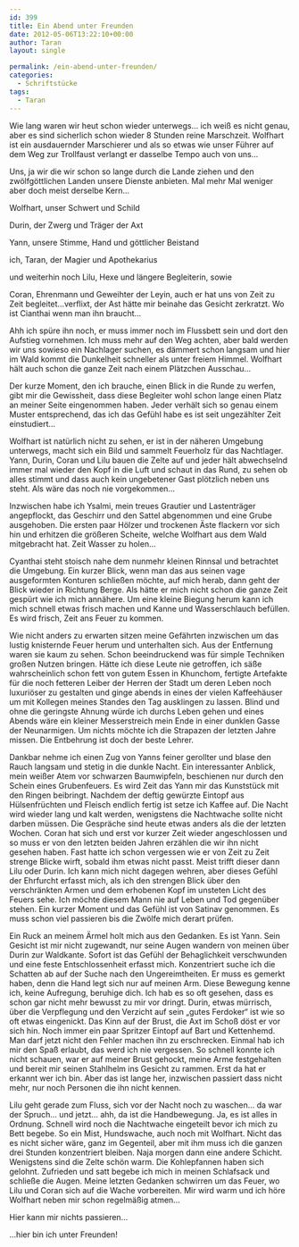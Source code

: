 ```yaml
---
id: 399
title: Ein Abend unter Freunden
date: 2012-05-06T13:22:10+00:00
author: Taran
layout: single

permalink: /ein-abend-unter-freunden/
categories:
  - Schriftstücke
tags:
  - Taran
---
```

Wie lang waren wir heut schon wieder unterwegs&#8230; ich weiß es nicht genau, aber es sind sicherlich schon wieder 8 Stunden reine Marschzeit. Wolfhart ist ein ausdauernder Marschierer und als so etwas wie unser Führer auf dem Weg zur Trollfaust verlangt er dasselbe Tempo auch von uns&#8230;<!--more-->

Uns, ja wir die wir schon so lange durch die Lande ziehen und den zwölfgöttlichen Landen unsere Dienste anbieten. Mal mehr Mal weniger aber doch meist derselbe Kern&#8230;

Wolfhart, unser Schwert und Schild

Durin, der Zwerg und Träger der Axt

Yann, unsere Stimme, Hand und göttlicher Beistand

ich, Taran, der Magier und Apothekarius

und weiterhin noch Lilu, Hexe und längere Begleiterin, sowie

Coran, Ehrenmann und Geweihter der Leyin, auch er hat uns von Zeit zu Zeit begleitet&#8230;verflixt, der Ast hätte mir beinahe das Gesicht zerkratzt. Wo ist Cianthai wenn man ihn braucht&#8230;

Ahh ich spüre ihn noch, er muss immer noch im Flussbett sein und dort den Aufstieg vornehmen. Ich muss mehr auf den Weg achten, aber bald werden wir uns sowieso ein Nachlager suchen, es dämmert schon langsam und hier im Wald kommt die Dunkelheit schneller als unter freiem Himmel. Wolfhart hält auch schon die ganze Zeit nach einem Plätzchen Ausschau&#8230;

Der kurze Moment, den ich brauche, einen Blick in die Runde zu werfen, gibt mir die Gewissheit, dass diese Begleiter wohl schon lange einen Platz an meiner Seite eingenommen haben. Jeder verhält sich so genau einem Muster entsprechend, das ich das Gefühl habe es ist seit ungezählter Zeit einstudiert&#8230;

Wolfhart ist natürlich nicht zu sehen, er ist in der näheren Umgebung unterwegs, macht sich ein Bild und sammelt Feuerholz für das Nachtlager. Yann, Durin, Coran und Lilu bauen die Zelte auf und jeder hält abwechselnd immer mal wieder den Kopf in die Luft und schaut in das Rund, zu sehen ob alles stimmt und dass auch kein ungebetener Gast plötzlich neben uns steht. Als wäre das noch nie vorgekommen&#8230;

Inzwischen habe ich Ysalmi, mein treues Grautier und Lastenträger angepflockt, das Geschirr und den Sattel abgenommen und eine Grube ausgehoben. Die ersten paar Hölzer und trockenen Äste flackern vor sich hin und erhitzen die größeren Scheite, welche Wolfhart aus dem Wald mitgebracht hat. Zeit Wasser zu holen&#8230;

Cyanthai steht stoisch nahe dem nunmehr kleinen Rinnsal und betrachtet die Umgebung. Ein kurzer Blick, wenn man das aus seinen vage ausgeformten Konturen schließen möchte, auf mich herab, dann geht der Blick wieder in Richtung Berge. Als hätte er mich nicht schon die ganze Zeit gespürt wie ich mich annähere. Um eine kleine Biegung herum kann ich mich schnell etwas frisch machen und Kanne und Wasserschlauch befüllen. Es wird frisch, Zeit ans Feuer zu kommen.

Wie nicht anders zu erwarten sitzen meine Gefährten inzwischen um das lustig knisternde Feuer herum und unterhalten sich. Aus der Entfernung waren sie kaum zu sehen. Schon beeindruckend was für simple Techniken großen Nutzen bringen. Hätte ich diese Leute nie getroffen, ich säße wahrscheinlich schon fett von gutem Essen in Khunchom, fertigte Artefakte für die noch fetteren Leiber der Herren der Stadt um deren Leben noch luxuriöser zu gestalten und ginge abends in eines der vielen Kaffeehäuser um mit Kollegen meines Standes den Tag ausklingen zu lassen. Blind und ohne die geringste Ahnung würde ich durchs Leben gehen und eines Abends wäre ein kleiner Messerstreich mein Ende in einer dunklen Gasse der Neunarmigen. Um nichts möchte ich die Strapazen der letzten Jahre missen. Die Entbehrung ist doch der beste Lehrer.

Dankbar nehme ich einen Zug von Yanns feiner gerollter und blase den Rauch langsam und stetig in die dunkle Nacht. Ein interessanter Anblick, mein weißer Atem vor schwarzen Baumwipfeln, beschienen nur durch den Schein eines Grubenfeuers. Es wird Zeit das Yann mir das Kunststück mit den Ringen beibringt. Nachdem der deftig gewürzte Eintopf aus Hülsenfrüchten und Fleisch endlich fertig ist setze ich Kaffee auf. Die Nacht wird wieder lang und kalt werden, wenigstens die Nachtwache sollte nicht darben müssen. Die Gespräche sind heute etwas anders als die der letzten Wochen. Coran hat sich und erst vor kurzer Zeit wieder angeschlossen und so muss er von den letzten beiden Jahren erzählen die wir ihn nicht gesehen haben. Fast hatte ich schon vergessen wie er von Zeit zu Zeit strenge Blicke wirft, sobald ihm etwas nicht passt. Meist trifft dieser dann Lilu oder Durin. Ich kann mich nicht dagegen wehren, aber dieses Gefühl der Ehrfurcht erfasst mich, als ich den strengen Blick über den verschränkten Armen und dem erhobenen Kopf im unsteten Licht des Feuers sehe. Ich möchte diesem Mann nie auf Leben und Tod gegenüber stehen. Ein kurzer Moment und das Gefühl ist von Satinav genommen. Es muss schon viel passieren bis die Zwölfe mich derart prüfen.

Ein Ruck an meinem Ärmel holt mich aus den Gedanken. Es ist Yann. Sein Gesicht ist mir nicht zugewandt, nur seine Augen wandern von meinen über Durin zur Waldkante. Sofort ist das Gefühl der Behaglichkeit verschwunden und eine feste Entschlossenheit erfasst mich. Konzentriert suche ich die Schatten ab auf der Suche nach den Ungereimtheiten. Er muss es gemerkt haben, denn die Hand legt sich nur auf meinen Arm. Diese Bewegung kenne ich, keine Aufregung, beruhige dich. Ich hab es so oft gesehen, dass es schon gar nicht mehr bewusst zu mir vor dringt. Durin, etwas mürrisch, über die Verpflegung und den Verzicht auf sein &#8222;gutes Ferdoker&#8220; ist wie so oft etwas eingenickt. Das Kinn auf der Brust, die Axt im Schoß döst er vor sich hin. Noch immer ein paar Spritzer Eintopf auf Bart und Kettenhemd. Man darf jetzt nicht den Fehler machen ihn zu erschrecken. Einmal hab ich mir den Spaß erlaubt, das werd ich nie vergessen. So schnell konnte ich nicht schauen, war er auf meiner Brust gehockt, meine Arme festgehalten und bereit mir seinen Stahlhelm ins Gesicht zu rammen. Erst da hat er erkannt wer ich bin. Aber das ist lange her, inzwischen passiert dass nicht mehr, nur noch Personen die ihn nicht kennen.

Lilu geht gerade zum Fluss, sich vor der Nacht noch zu waschen&#8230; da war der Spruch&#8230; und jetzt&#8230; ahh, da ist die Handbewegung. Ja, es ist alles in Ordnung. Schnell wird noch die Nachtwache eingeteilt bevor ich mich zu Bett begebe. So ein Mist, Hundswache, auch noch mit Wolfhart. Nicht das es nicht sicher wäre, ganz im Gegenteil, aber mit ihm muss ich die ganzen drei Stunden konzentriert bleiben. Naja morgen dann eine andere Schicht. Wenigstens sind die Zelte schön warm. Die Kohlepfannen haben sich gelohnt. Zufrieden und satt begebe ich mich in meinen Schlafsack und schließe die Augen. Meine letzten Gedanken schwirren um das Feuer, wo Lilu und Coran sich auf die Wache vorbereiten. Mir wird warm und ich höre Wolfhart neben mir schon regelmäßig atmen&#8230;

Hier kann mir nichts passieren&#8230;

&#8230;hier bin ich unter Freunden!
